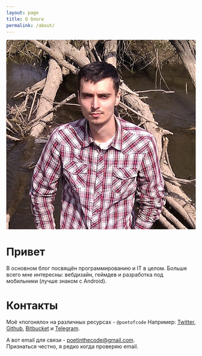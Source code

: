 ```yaml
---
layout: page
title: О блоге
permalink: /about/
---
```


<div class="about-info">
	<img src="/images/about-photo.jpg">
</div>

# Привет

В основном блог посвящён программированию и IT в целом.
Больше всего мне интересны: вебдизайн, геймдев и разработка под мобильники (лучше знаком с Android).

# Контакты

Моё «погоняло» на различных ресурсах - `@poetofcode` Например: [Twitter](https://twitter.com/poetofcode), [Github](https://github.com/poetofcode), [Bitbucket](https://bitbucket.org/poetofcode/) и [Telegram](http://telegram.me/poetofcode).

А вот email для связи - <poetinthecode@gmail.com>.<br />
Признаться честно, я редко когда проверяю email.